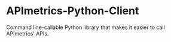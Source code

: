 # APImetrics-Python-Client
Command line-callable Python library that makes it easier to call APImetrics' APIs.
